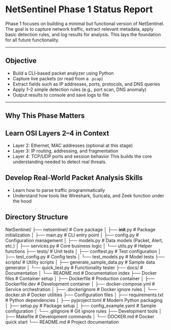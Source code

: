 # NetSentinel Phase 1 Status Report
Phase 1 focuses on building a minimal but functional version of NetSentinel. The goal is to capture network traffic, extract relevant metadata, apply basic detection rules, and log results for analysis. This lays the foundation for all future functionality.

---

## Objective

- Build a CLI-based packet analyzer using Python
- Capture live packets (or read from a `.pcap`)
- Extract fields such as IP addresses, ports, protocols, and DNS queries
- Apply 1–2 simple detection rules (e.g., port scan, DNS anomaly)
- Output results to console and save logs to file

---

## Why This Phase Matters

## Learn OSI Layers 2–4 in Context
- Layer 2: Ethernet, MAC addresses (optional at this stage)
- Layer 3: IP routing, addressing, and fragmentation
- Layer 4: TCP/UDP ports and session behavior
This builds the core understanding needed to detect real threats.

## Develop Real-World Packet Analysis Skills
- Learn how to parse traffic programmatically
- Understand how tools like Wireshark, Suricata, and Zeek function under the hood

## Directory Structure

NetSentinel/
├── netsentinel/                    # Core package
│   ├── __init__.py                # Package initialization
│   ├── main.py                    # CLI entry point
│   ├── config.py                  # Configuration management
│   ├── models.py                  # Data models (Packet, Alert, etc.)
│   ├── services.py                # Core business logic
│   └── utils.py                   # Helper functions
├── tests/                         # Unit tests
│   ├── conftest.py               # Test configuration
│   ├── test_config.py            # Config tests
│   └── test_models.py            # Model tests
├── scripts/                       # Utility scripts
│   ├── generate_sample_data.py   # Sample data generator
│   └── quick_test.py             # Functionality tester
├── docs/                          # Documentation
│   └── README.md                 # Documentation index
├── Docker files                   # Container setup
│   ├── Dockerfile                # Production container
│   ├── Dockerfile.dev            # Development container
│   ├── docker-compose.yml        # Service orchestration
│   ├── .dockerignore             # Docker ignore rules
│   └── docker.sh                 # Docker utilities
├── Configuration files
│   ├── requirements.txt          # Python dependencies
│   ├── pyproject.toml            # Modern Python packaging
│   ├── setup.py                  # Package setup
│   ├── config_example.yaml       # Sample configuration
│   └── .gitignore               # Git ignore rules
├── Development tools
│   ├── Makefile                  # Development commands
│   └── DOCKER.md                # Docker quick start
└── README.md                     # Project documentation
```
